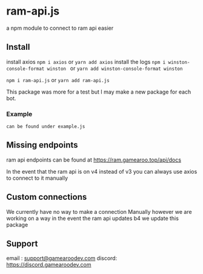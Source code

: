 # ram-api.js

a npm module to connect to ram api easier

## Install

install axios `npm i axios` or `yarn add axios`
install the logs `npm i winston-console-format winston ` or `yarn add winston-console-format winston `

`npm i ram-api.js` or `yarn add ram-api.js`

This package was more for a test but I may make a new package for each bot.

### Example

```
can be found under example.js

```

## Missing endpoints

ram api endpoints can be found at https://ram.gamearoo.top/api/docs

In the event that the ram api is on v4 instead of v3 you can always use axios to connect to it manually

## Custom connections

We currently have no way to make a connection Manually however we are working on a way in the event the ram api updates b4 we update this package

## Support

email : support@gamearoodev.com
discord: https://discord.gamearoodev.com
